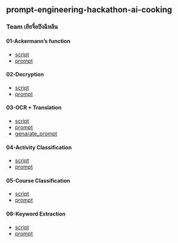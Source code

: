 ## prompt-engineering-hackathon-ai-cooking

### Team เยียจื่อปิงฉีหลิน

#### 01-Ackermann’s function

- [script](src/01-Ackermann’s_function.py)
- [prompt](https://chatgpt.com/share/5988f3ff-98a5-43ea-8ded-4fd75c7c5a8e)

#### 02-Decryption

- [script](src/02-Decryption.py)
- [prompt](https://chatgpt.com/share/f58d9acd-f5d4-41d5-a68a-9adc4cf3a773)

#### 03-OCR + Translation

- [script](src/03-OCR+Translation.py)
- [prompt](https://aiarchives.org/id/tNXxIwgnZ1xFGBJwCj0Y)
- [genarate_prompt](https://chatgpt.com/share/8f3cb6b2-7116-410d-91de-1d9c3f357d72)

#### 04-Activity Classification

- [script](src/04-Activity_Classification.py)
- [prompt](https://chatgpt.com/share/4be7635f-8c01-4324-aa6c-53186199ede7)

#### 05-Course Classification

- [script]()
- [prompt]()

#### 06-Keyword Extraction

- [script]()
- [prompt]()
